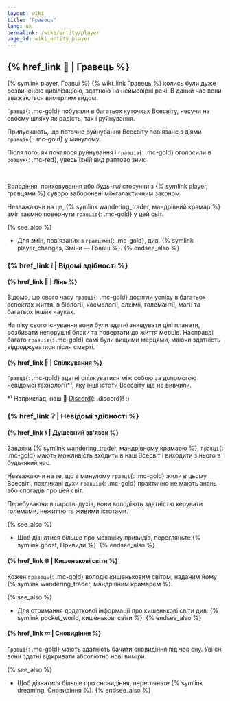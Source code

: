 ```yaml
---
layout: wiki
title: "Гравець"
lang: uk
permalink: /wiki/entity/player
page_id: wiki_entity_player
---
```


## {% href_link 🔗 | Гравець %}
{% symlink player, Гравці %} {% wiki_link Гравець %} колись були дуже розвиненою цивілізацією, здатною на неймовірні речі. В даний час вони вважаються вимерлим видом.

`Гравці`{: .mc-gold} побували в багатьох куточках Всесвіту, несучи на своєму шляху як радість, так і руйнування.

Припускають, що поточне руйнування Всесвіту пов'язане з діями `гравців`{: .mc-gold} у минулому.

Після того, як почалося руйнування і `гравців`{: .mc-gold} оголосили в `розшук`{: .mc-red}, увесь їхній вид раптово зник.

<br/>

Володіння, приховування або _будь-які_ стосунки з {% symlink player, гравцями %} суворо заборонені міжгалактичним законом.

Незважаючи на це, {% symlink wandering_trader, мандрівний крамар %} зміг таємно повернути `гравців`{: .mc-gold} у цей світ.

{% see_also %}
* Для змін, пов'язаних з `гравцями`{: .mc-gold}, див. {% symlink player_changes, Зміни — Гравці %}.
{% endsee_also %}



### {% href_link ❕ | Відомі здібності %}
#### {% href_link 🧠 | Лінь %}
Відомо, що свого часу `гравці`{: .mc-gold} досягли успіху в багатьох аспектах життя: в біології, космології, алхімії, големантії, магії та багатьох інших науках.

На піку свого існування вони були здатні знищувати цілі планети, розбивати непорушні блоки та повертати до життя мерців. Насправді багато `гравців`{: .mc-gold} самі були вищими мерцями, маючи здатність відроджуватися після смерті.

#### {% href_link 💬 | Спілкування %}
`Гравці`{: .mc-gold} здатні спілкуватися між собою за допомогою невідомої технології*¹, яку інші істоти Всесвіту ще не вивчили.

\*¹ Наприклад, наш 👾 [Discord]({{site.discord_invite}}){: .discord}! :)



### {% href_link ❔ | Невідомі здібності %}
#### {% href_link 🌀 | Душевний зв'язок %}
Завдяки {% symlink wandering_trader, мандрівному крамарю %}, `гравці`{: .mc-gold} мають можливість входити в наш Всесвіт і виходити з нього в будь-який час.

Незважаючи на те, що в минулому `гравці`{: .mc-gold} жили в цьому Всесвіті, покликані духи `гравців`{: .mc-gold} практично не мають знань або спогадів про цей світ.

Перебуваючи в царстві духів, вони володіють здатністю керувати големами, нежиттю та живими істотами.

{% see_also %}
* Щоб дізнатися більше про механіку привидів, перегляньте {% symlink ghost, Привиди %}.
{% endsee_also %}

#### {% href_link 🌐 | Кишенькові світи %}
Кожен `гравець`{: .mc-gold} володіє кишеньковим світом, наданим йому {% symlink wandering_trader, мандрівним крамарем %}.

{% see_also %}
* Для отримання додаткової інформації про кишенькові світи див. {% symlink pocket_world, кишенькові світи %}.
{% endsee_also %}

#### {% href_link 💤 | Сновидіння %}
`Гравці`{: .mc-gold} мають здатність бачити сновидіння під час сну. Уві сні вони здатні відкривати абсолютно нові виміри.

{% see_also %}
* Щоб дізнатися більше про сновидіння, перегляньте {% symlink dreaming, Сновидіння %}.
{% endsee_also %}
